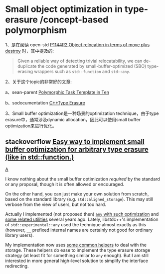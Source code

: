 # Small object optimization in type-erasure /concept-based polymorphism

1、是在阅读 open-std [P1144R2 Object relocation in terms of move plus destroy](http://open-std.org/JTC1/SC22/WG21/docs/papers/2019/p1144r2.html) 时，其中提及的:

> Given a reliable way of detecting trivial relocatability, we can de-duplicate the code generated by small-buffer-optimized (SBO) type-erasing wrappers such as `std::function` and `std::any`. 

2、关于这个topic的非常好的文章:

a、sean-parent [Polymorphic Task Template in Ten](https://sean-parent.stlab.cc/presentations/2017-11-11-lightning-talk/lightning-talk.pdf)

b、sodocumentation [C++Type Erasure](https://sodocumentation.net/cplusplus/topic/2872/type-erasure)

3、Small buffer optimization是一种场景的optimization technique，由于type erasure中，通常涉及dynamic allocation，因此可以使用small buffer optimization来进行优化。





## stackoverflow [Easy way to implement small buffer optimization for arbitrary type erasure (like in std::function.)](https://stackoverflow.com/questions/33582786/easy-way-to-implement-small-buffer-optimization-for-arbitrary-type-erasure-like)

[A](https://stackoverflow.com/a/33583906)

I know nothing about the small buffer optimization *required* by the standard or any proposal, though it is often allowed or encouraged.

On the other hand, you can just make your own solution from scratch, based on the standard library (e.g. `std::aligned_storage`). This may still verbose from the view of users, but not too hard.

Actually I implemented (not proposed then) [`any` with such optimization](https://bitbucket.org/FrankHB/yslib/src/0c73b4bfda5e0ff3a41d81b890aee8cf479cfdf0/YBase/include/ystdex/any.h?at=master&fileviewer=file-view-default) and [some related utilities](https://bitbucket.org/FrankHB/yslib/src/0c73b4bfda5e0ff3a41d81b890aee8cf479cfdf0/YBase/include/ystdex/any_iterator.hpp?at=master) several years ago. Lately, libstdc++'s implementation of `std::experimental::any` used the technique almost exactly as this (however, `__` prefixed internal names are certainly not good for ordinary library users).

My implementation now uses [some common helpers](https://bitbucket.org/FrankHB/yslib/src/0c73b4bfda5e0ff3a41d81b890aee8cf479cfdf0/YBase/include/ystdex/type_pun.hpp?at=master&fileviewer=file-view-default#type_pun.hpp-227) to deal with the storage. These helpers do ease to implement the type erasure storage strategy (at least fit for something similar to `any` enough). But I am still interested in more general high-level solution to simplify the interface redirecting.